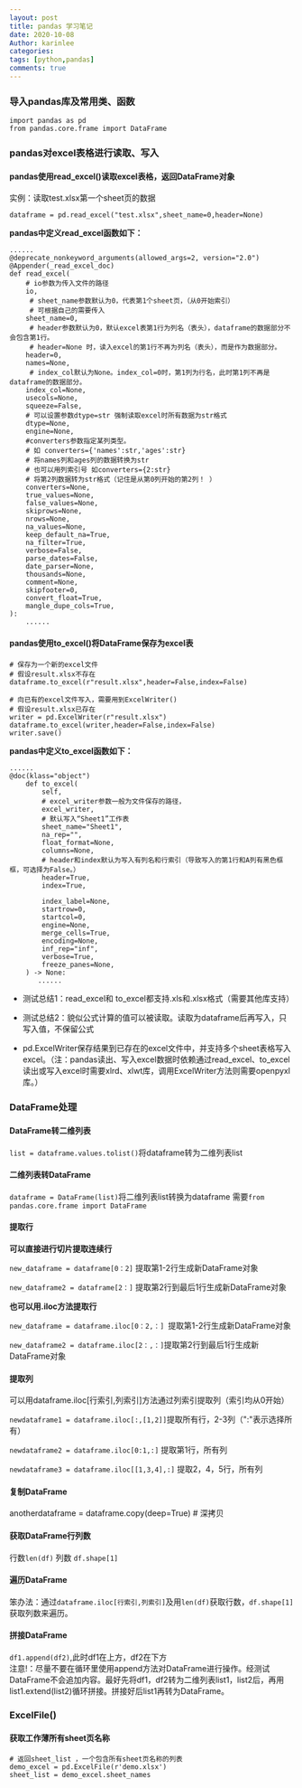 ```yaml
---
layout: post
title: pandas 学习笔记
date: 2020-10-08
Author: karinlee
categories: 
tags: [python,pandas]
comments: true
---
```


### 导入pandas库及常用类、函数

```
import pandas as pd
from pandas.core.frame import DataFrame
```

### pandas对excel表格进行读取、写入  
####  pandas使用read_excel()读取excel表格，返回DataFrame对象

实例：读取test.xlsx第一个sheet页的数据

```
dataframe = pd.read_excel("test.xlsx",sheet_name=0,header=None)
```

**pandas中定义read_excel函数如下：**


```
......
@deprecate_nonkeyword_arguments(allowed_args=2, version="2.0")
@Appender(_read_excel_doc)
def read_excel(
    # io参数为传入文件的路径
    io,
     # sheet_name参数默认为0，代表第1个sheet页，（从0开始索引）
     # 可根据自己的需要传入
    sheet_name=0, 
     # header参数默认为0，默认excel表第1行为列名（表头），dataframe的数据部分不会包含第1行。
     # header=None 时，读入excel的第1行不再为列名（表头），而是作为数据部分。
    header=0,   
    names=None,
     # index_col默认为None。index_col=0时，第1列为行名，此时第1列不再是dataframe的数据部分。
    index_col=None,
    usecols=None,
    squeeze=False,
    # 可以设置参数dtype=str 强制读取excel时所有数据为str格式
    dtype=None,  
    engine=None,
    #converters参数指定某列类型。
    # 如 converters={'names':str,'ages':str} 
    # 将names列和ages列的数据转换为str
    # 也可以用列索引号 如converters={2:str}
    # 将第2列数据转为str格式（记住是从第0列开始的第2列！ ）
    converters=None,
    true_values=None,
    false_values=None,
    skiprows=None,
    nrows=None,
    na_values=None,
    keep_default_na=True,
    na_filter=True,
    verbose=False,
    parse_dates=False,
    date_parser=None,
    thousands=None,
    comment=None,
    skipfooter=0,
    convert_float=True,
    mangle_dupe_cols=True,
):
    ......
```

#### pandas使用to_excel()将DataFrame保存为excel表

```
# 保存为一个新的excel文件
# 假设result.xlsx不存在
dataframe.to_excel(r"result.xlsx",header=False,index=False)
```

```
# 向已有的excel文件写入，需要用到ExcelWriter()
# 假设result.xlsx已存在
writer = pd.ExcelWriter(r"result.xlsx")
dataframe.to_excel(writer,header=False,index=False)
writer.save()
```

**pandas中定义to_excel函数如下：**
```
......
@doc(klass="object")
    def to_excel(
        self,
        # excel_writer参数一般为文件保存的路径，
        excel_writer,
        # 默认写入“Sheet1”工作表
        sheet_name="Sheet1",
        na_rep="",
        float_format=None,
        columns=None,
        # header和index默认为写入有列名和行索引（导致写入的第1行和A列有黑色框框，可选择为False。）
        header=True,
        index=True,
        
        index_label=None,
        startrow=0,
        startcol=0,
        engine=None,
        merge_cells=True,
        encoding=None,
        inf_rep="inf",
        verbose=True,
        freeze_panes=None,
    ) -> None:
       ......
```


- 测试总结1：read_excel和 to_excel都支持.xls和.xlsx格式（需要其他库支持） 

- 测试总结2：貌似公式计算的值可以被读取。读取为dataframe后再写入，只写入值，不保留公式  

- pd.ExcelWriter保存结果到已存在的excel文件中，并支持多个sheet表格写入excel。（注：pandas读出、写入excel数据时依赖通过read_excel、to_excel读出或写入excel时需要xlrd、xlwt库，调用ExcelWriter方法则需要openpyxl库。） 


### DataFrame处理

#### DataFrame转二维列表

`list = dataframe.values.tolist()`将dataframe转为二维列表list

#### 二维列表转DataFrame

`dataframe = DataFrame(list)`将二维列表list转换为dataframe
需要`from pandas.core.frame import DataFrame`

#### 提取行

**可以直接进行切片提取连续行**  

`new_dataframe = dataframe[0：2]` 提取第1-2行生成新DataFrame对象  

`new_dataframe2 = dataframe[2：]` 提取第2行到最后1行生成新DataFrame对象  

**也可以用.iloc方法提取行**  

`new_dataframe = dataframe.iloc[0：2,：] `提取第1-2行生成新DataFrame对象  

`new_dataframe2 = dataframe.iloc[2：,：]`提取第2行到最后1行生成新DataFrame对象  


#### 提取列

可以用dataframe.iloc[行索引,列索引]方法通过列索引提取列（索引均从0开始）  

`newdataframe1 = dataframe.iloc[:,[1,2]]`提取所有行，2-3列（":"表示选择所有）  

`newdataframe2 = dataframe.iloc[0:1,:]` 提取第1行，所有列  

`newdataframe3 = dataframe.iloc[[1,3,4],:]` 提取2，4，5行，所有列  

#### 复制DataFrame

anotherdataframe = dataframe.copy(deep=True) # 深拷贝


#### 获取DataFrame行列数

行数`len(df)`
列数 `df.shape[1]`


#### 遍历DataFrame

笨办法：通过`dataframe.iloc[行索引,列索引]`及用`len(df)`获取行数，`df.shape[1]`获取列数来遍历。

#### 拼接DataFrame

`df1.append(df2)`,此时df1在上方，df2在下方  
注意!：尽量不要在循环里使用append方法对DataFrame进行操作。经测试DataFrame不会追加内容。最好先将df1，df2转为二维列表list1，list2后，再用list1.extend(list2)循环拼接。拼接好后list1再转为DataFrame。


### ExcelFile()

#### 获取工作薄所有sheet页名称


```
# 返回sheet_list ，一个包含所有sheet页名称的列表
demo_excel = pd.ExcelFile(r'demo.xlsx')
sheet_list = demo_excel.sheet_names
```

